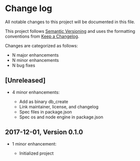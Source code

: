 # Change log

All notable changes to this project will be documented in this file.

This project follows [Semantic Versioning](http://semver.org/) and uses the formatting conventions from [Keep a Changelog](http://keepachangelog.com).

Changes are categorized as follows:

* N major enhancements
* N minor enhancements
* N bug fixes

## [Unreleased]

* 4 minor enhancements:

  * Add as binary db_create
  * Link maintainer, license, and changelog
  * Spec files in package.json
  * Spec os and node engine in package.json

## 2017-12-01, Version 0.1.0

* 1 minor enhancement:

  * Initialized project
